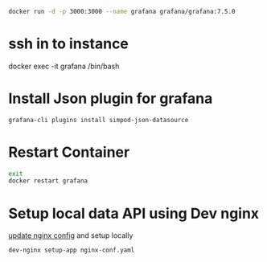 
```bash
docker run -d -p 3000:3000 --name grafana grafana/grafana:7.5.0
```

# ssh in to instance

docker exec -it grafana /bin/bash

# Install Json plugin for grafana

```bash
grafana-cli plugins install simpod-json-datasource
```
# Restart Container

```bash
exit
docker restart grafana
```

# Setup local data API using Dev nginx

[update nginx config](nginx-conf.yaml) and setup locally

```bash
dev-nginx setup-app nginx-conf.yaml
```